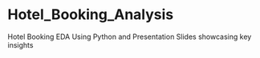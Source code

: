 # Hotel_Booking_Analysis
Hotel Booking EDA Using Python and Presentation Slides showcasing key insights
